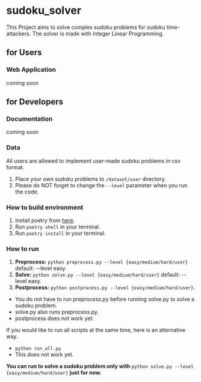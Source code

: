 # sudoku_solver
This Project aims to solve complex sudoku problems for sudoku time-attackers.
The solver is made with Integer Linear Programming.

## for Users
### Web Application
coming soon

## for Developers
### Documentation
coming soon

### Data
All users are allowed to implement user-made sudoku problems in csv format.  
1. Place your own sudoku problems to `/dataset/user` directory.  
2. Please do NOT forget to change the `--level` parameter when you run the code.

### How to build environment
1. Install poetry from [here](https://python-poetry.org/docs/#installation).
2. Run `poetry shell` in your terminal.
3. Run `poetry install` in your terminal.

### How to run
1. **Preprocess:** `python preprocess.py --level {easy/medium/hard/user}` default: --level easy.  
2. **Solve:** `python solve.py --level {easy/medium/hard/user}` default: --level easy.  
3. **Postprocess:** `python postprocess.py --level {easy/medium/hard/user}`.  
- You do not have to run preprocess.py before running solve.py to solve a sudoku problem.  
- solve.py also runs preprocess.py.  
- postprocess does not work yet.  

If you would like to run all scripts at the same time, here is an alternative way.  
- `python run_all.py`  
- This does not work yet.  

**You can run to solve a sudoku problem only with** `python solve.py --level {easy/medium/hard/user}` **just for now.**
